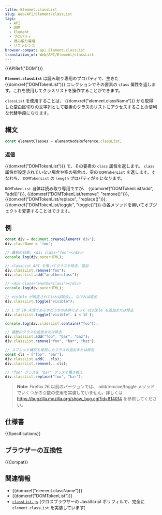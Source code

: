 ```yaml
---
title: Element.classList
slug: Web/API/Element/classList
tags:
  - API
  - DOM
  - Element
  - プロパティ
  - 読み取り専用
  - リファレンス
browser-compat: api.Element.classList
translation_of: Web/API/Element/classList
---
```

{{APIRef("DOM")}}

**`Element.classList`** は読み取り専用のプロパティで、生きた {{domxref("DOMTokenList")}} コレクションでその要素の `class` 属性を返します。これを使用してクラスリストを操作することができます。

`classList` を使用することは、 {{domxref("element.className")}} から取得した空白区切りの文字列として要素のクラスのリストにアクセスすることの便利な代替手段になります。

## 構文

```js
const elementClasses = elementNodeReference.classList;
```

### 返値

{{domxref("DOMTokenList")}} で、その要素の `class` 属性を返します。 `class` 属性が設定されていない場合や空の場合は、空の `DOMTokenList` を返します。すなわち、 `DOMTokenList` の `length` プロパティが `0` になります。

`DOMTokenList` 自体は読み取り専用ですが、 {{domxref("DOMTokenList/add", "add()")}}, {{domxref("DOMTokenList/remove", "remove()")}}, {{domxref("DOMTokenList/replace", "replace()")}}, {{domxref("DOMTokenList/toggle", "toggle()")}} の各メソッドを用いてオブジェクトを変更することはできます。

## 例

```js
const div = document.createElement('div');
div.className = 'foo';

// 最初の状態: <div class="foo"></div>
console.log(div.outerHTML);

// classList API を用いてクラスを除去、追加
div.classList.remove("foo");
div.classList.add("anotherclass");

// <div class="anotherclass"></div>
console.log(div.outerHTML);

// visible が設定されていれば除去し、なければ追加
div.classList.toggle("visible");

// i が 10 未満であるかどうかの条件によって visible を追加または除去
div.classList.toggle("visible", i < 10 );

console.log(div.classList.contains("foo"));

// 複数のクラスを追加または除去
div.classList.add("foo", "bar", "baz");
div.classList.remove("foo", "bar", "baz");

// スプレッド構文を使用したクラスの追加または除去
const cls = ["foo", "bar"];
div.classList.add(...cls);
div.classList.remove(...cls);

// "foo" クラスを "bar" クラスで置き換え
div.classList.replace("foo", "bar");
```

> **Note:** Firefox 26 以前のバージョンでは、 add/remove/toggle メソッドでいくつかの引数の使用を実装していません。詳しくは <https://bugzilla.mozilla.org/show_bug.cgi?id=814014> を参照してください。

## 仕様書

{{Specifications}}

## ブラウザーの互換性

{{Compat}}

## 関連情報

- {{domxref("element.className")}}
- {{domxref("DOMTokenList")}}
- [`classList.js`](https://github.com/eligrey/classList.js) (クロスブラウザーの JavaScript ポリフィルで、完全に `element.classList` を実装しています)
